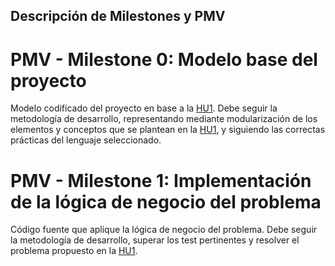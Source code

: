  ## Descripción de Milestones y PMV

# PMV - Milestone 0: Modelo base del proyecto
Modelo codificado del proyecto en base a la [HU1](HU.md). Debe seguir la metodología de desarrollo, representando mediante modularización de los elementos y conceptos que se plantean en la [HU1](HU.md), y siguiendo las correctas prácticas del lenguaje seleccionado.

# PMV - Milestone 1: Implementación de la lógica de negocio del problema
Código fuente que aplique la lógica de negocio del problema. Debe seguir la metodología de desarrollo, superar los test pertinentes y resolver el problema propuesto en la [HU1](HU.md).

